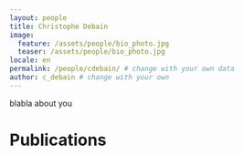 ```yaml
---
layout: people
title: Christophe Debain
image:
  feature: /assets/people/bio_photo.jpg 
  teaser: /assets/people/bio_photo.jpg 
locale: en
permalink: /people/cdebain/ # change with your own data
author: c_debain # change with your own 
---
```


blabla about you

# Publications
<!-- {% bibliography --file JohnDoe %} -->

